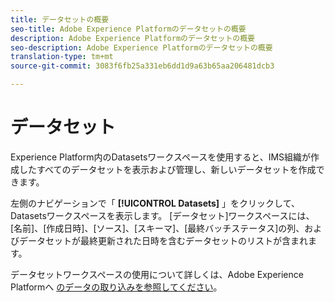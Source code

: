 ```yaml
---
title: データセットの概要
seo-title: Adobe Experience Platformのデータセットの概要
description: Adobe Experience Platformのデータセットの概要
seo-description: Adobe Experience Platformのデータセットの概要
translation-type: tm+mt
source-git-commit: 3083f6fb25a331eb6dd1d9a63b65aa206481dcb3

---
```



# データセット

Experience Platform内のDatasetsワークスペースを使用すると、IMS組織が作成したすべてのデータセットを表示および管理し、新しいデータセットを作成できます。

左側のナビゲーションで「 **[!UICONTROL Datasets]** 」をクリックして、Datasetsワークスペースを表示します。 [データセット]ワークスペースには、[名前]、[作成日時]、[ソース]、[スキーマ]、[最終バッチステータス]の列、およびデータセットが最終更新された日時を含むデータセットのリストが含まれます。

データセットワークスペースの使用について詳しくは、Adobe Experience Platformへ [のデータの取り込みを参照してください](https://www.adobe.io/apis/experienceplatform/home/tutorials/alltutorials.html#!api-specification/markdown/narrative/tutorials/data_ingestion_tutorial/data_ingestion_tutorial.md)。
